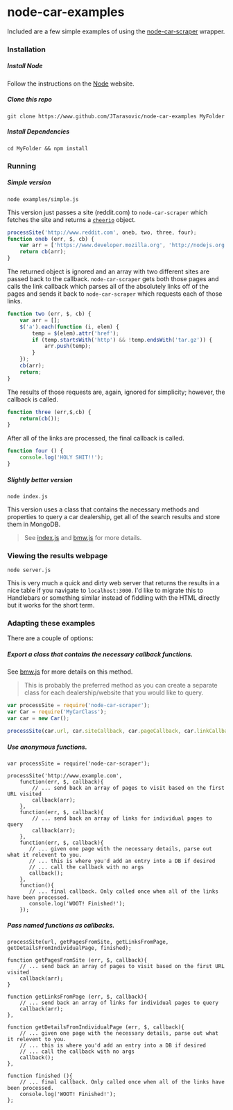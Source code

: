 node-car-examples
=================


Included are a few simple examples of using the [node-car-scraper](https://github.com/JTarasovic/node-car-scraper) wrapper.

### Installation
##### Install Node
Follow the instructions on the [Node](www.nodejs.org) website.
##### Clone this repo
`git clone https://www.github.com/JTarasovic/node-car-examples MyFolder`

##### Install Dependencies
`cd MyFolder && npm install`

### Running
##### Simple version
`node examples/simple.js`

This version just passes a site (reddit.com) to `node-car-scraper` which fetches the site and returns a [`cheerio`](https://github.com/cheeriojs/cheerio) object. 
```javascript
processSite('http://www.reddit.com', oneb, two, three, four);
function oneb (err, $, cb) {
	var arr = ['https://www.developer.mozilla.org', 'http://nodejs.org']; 
	return cb(arr);
}
```
The returned object is ignored and an array with two different sites are passed back to the callback. `node-car-scraper` gets both those pages and calls the link callback which parses all of the absolutely links off of the pages and sends it back to `node-car-scraper` which requests each of those links.
```javascript
function two (err, $, cb) {
	var arr = [];
	$('a').each(function (i, elem) {
		temp = $(elem).attr('href');
		if (temp.startsWith('http') && !temp.endsWith('tar.gz')) {
			arr.push(temp);
		}
	});
	cb(arr);
	return;
}
```
The results of those requests are, again, ignored for simplicity; however, the callback is called.
```javascript
function three (err,$,cb) {
	return(cb());
}
```
After all of the links are processed, the final callback is called.
```javascript
function four () {
	console.log('HOLY SHIT!!');
}
```

##### Slightly better version
`node index.js`

This version uses a class that contains the necessary methods and properties to query a car dealership, get all of the search results and store them in MongoDB.
> See [index.js](index.js) and [bmw.js](lib/bmw.js) for more details.


### Viewing the results webpage
`node server.js`

This is very much a quick and dirty web server that returns the results in a nice table if you navigate to `localhost:3000`. I'd like to migrate this to Handlebars or something similar instead of fiddling with the HTML directly but it works for the short term.

### Adapting these examples
There are a couple of options:
##### Export a class that contains the necessary callback functions. 
See [bmw.js](lib/bmw.js) for more details on this method.
> This is probably the preferred method as you can create a separate class for each dealership/website that you would like to query.

```javascript
var processSite = require('node-car-scraper');
var Car = require('MyCarClass');
var car = new Car();

processSite(car.url, car.siteCallback, car.pageCallback, car.linkCallback, car.finalCallback);
```

##### Use anonymous functions.
```
var processSite = require('node-car-scraper');

processSite('http://www.example.com',
    function(err, $, callback){
        // ... send back an array of pages to visit based on the first URL visited
        callback(arr);
    },
    function(err, $, callback){
        // ... send back an array of links for individual pages to query
        callback(arr);
    },
    function(err, $, callback){
       // ... given one page with the necessary details, parse out what it relevent to you.
       // ... this is where you'd add an entry into a DB if desired
       // ... call the callback with no args
       callback();
    },
    function(){
       // ... final callback. Only called once when all of the links have been processed.
       console.log('WOOT! Finished!');
    });
```

##### Pass named functions as callbacks.
```
processSite(url, getPagesFromSite, getLinksFromPage, getDetailsFromIndividualPage, finished);

function getPagesFromSite (err, $, callback){
    // ... send back an array of pages to visit based on the first URL visited
    callback(arr);
}

function getLinksFromPage (err, $, callback){
    // ... send back an array of links for individual pages to query
    callback(arr);
},

function getDetailsFromIndividualPage (err, $, callback){
    // ... given one page with the necessary details, parse out what it relevent to you.
    // ... this is where you'd add an entry into a DB if desired
    // ... call the callback with no args
    callback();
},

function finished (){
    // ... final callback. Only called once when all of the links have been processed.
    console.log('WOOT! Finished!');
};
```
